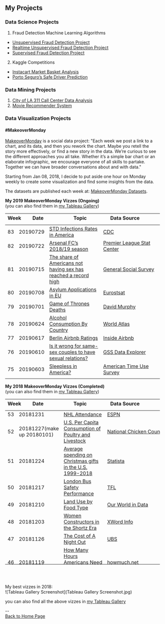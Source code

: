 <head>
 <!-- Global site tag (gtag.js) - Google Analytics -->
<script async src="https://www.googletagmanager.com/gtag/js?id=UA-112502179-1"></script>
<script>
  window.dataLayer = window.dataLayer || [];
  function gtag(){dataLayer.push(arguments);}
  gtag('js', new Date());

  gtag('config', 'UA-112502179-1');
</script>
</head>

## My Projects

### Data Science Projects
1. Fraud Detection Machine Learning Algorithms
 - [Unsupervised Fraud Detection Project](https://github.com/yudong-94/Unsupervised-Fraud-Detection-Algorithm)
 - [Realtime Unsupervised Fraud Detection Project](https://github.com/yudong-94/Realtime-Unsupervised-Fraud-Detection-Algorithm)
 - [Supervised Fraud Detection Project](https://github.com/yudong-94/Supervised-Fraud-Detection-Algorithm)
2. Kaggle Competitions
 - [Instacart Market Basket Analysis](https://github.com/yudong-94/Kaggle-Instacart-Market-Basket-Analysis)
 - [Porto Seguro’s Safe Driver Prediction](https://github.com/yudong-94/Kaggle-Safe-Driver-Prediction)


### Data Mining Projects
1. [City of LA 311 Call Center Data Analysis](https://github.com/yudong-94/City-of-LA-311-Call-Center-Data-Analysis)
2. [Movie Recommender System](https://github.com/yudong-94/My-Movie-Recommender)


### Data Visualization Projects


#### \#MakeoverMonday

[MakeoverMonday](http://www.makeovermonday.co.uk/) is a social data project:
"Each week we post a link to a chart, and its data, and then you rework the chart.
Maybe you retell the story more effectively, or find a new story in the data.
We’re curious to see the different approaches you all take. Whether it’s a simple bar chart or an elaborate infographic, we encourage everyone of all skills to partake.
Together we can have broader conversations about and with data."

Starting from Jan 08, 2018, I decide to put aside one hour on Monday weekly to create some visualization and find some insights from the data.

The datasets are published each week at: [MakeoverMonday Datasets](http://www.makeovermonday.co.uk/data/).  

**My 2019 MakeoverMonday Vizzes (Ongoing)**  
(you can also find them in [my Tableau Gallery](https://public.tableau.com/profile/yu.dong#!/))  


<table>
<thead style="display:block;width:100%;">
<tr style="display:block;">
<th align="left" width="3%">Week</th>
<th width="20%">Date</th>
<th width="40%">Topic</th>
<th align="left" width="37%">Data Source</th>
</tr>
</thead>
<tbody style="display:block;height:500px;overflow:auto;width:100%;">
<tr>
<td align="left">83</td>
<td>20190729</td>
<td><a href="https://yudong-94.github.io/personal-website/projects/data%20viz/MakeOverMonday20190729">STD Infections Rates in America</a></td>
<td align="left"><a href="https://wonder.cdc.gov/controller/datarequest/D128">CDC</a></td>
</tr>
<tr>
<td align="left">82</td>
<td>20190722</td>
<td><a href="https://yudong-94.github.io/personal-website/projects/data%20viz/MakeOverMonday20190722">Arsenal FC’s 2018/19 season</a></td>
<td align="left"><a href="https://www.premierleague.com/stats/top/players/goals">Premier League Stat Center</a></td>
</tr>
<tr>
<td align="left">81</td>
<td>20190715</td>
<td><a href="https://yudong-94.github.io/personal-website/projects/data%20viz/MakeOverMonday20190715">The share of Americans not having sex has reached a record high</a></td>
<td align="left"><a href="https://gssdataexplorer.norc.org/variables/5057/vshow">General Social Survey</a></td>
</tr>
<tr>
<td align="left">80</td>
<td>20190708</td>
<td><a href="https://yudong-94.github.io/personal-website/projects/data%20viz/MakeOverMonday20190708">Asylum Applications in EU</a></td>
<td align="left"><a href="http://appsso.eurostat.ec.europa.eu/nui/show.do?dataset=migr_asyappctza&lang=en">Eurostsat</a></td>
</tr>
<tr>
<td align="left">79</td>
<td>20190701</td>
<td><a href="https://yudong-94.github.io/personal-website/projects/data%20viz/MakeOverMonday20190701">Game of Thrones Deaths</a></td>
<td align="left"><a href="https://data.world/datasaurusrex/game-of-thones-deaths">David Murphy</a></td>
</tr>
<tr>
<td align="left">78</td>
<td>20190624</td>
<td><a href="https://yudong-94.github.io/personal-website/projects/data%20viz/MakeOverMonday20190624">Alcohol Consumption By Country</a></td>
<td align="left"><a href="https://www.worldatlas.com/articles/who-drinks-the-most-alcohol-consumption-by-country.html">World Atlas</a></td>
</tr>
<tr>
<td align="left">77</td>
<td>20190617</td>
<td><a href="https://yudong-94.github.io/personal-website/projects/data%20viz/MakeOverMonday20190617">Berlin Airbnb Ratings</a></td>
<td align="left"><a href="http://insideairbnb.com/get-the-data.html" rel="nofollow">Inside Airbnb</a></td>
</tr>
<tr>
<td align="left">76</td>
<td>20190610</td>
<td><a href="https://yudong-94.github.io/personal-website/projects/data%20viz/MakeOverMonday20190610">Is it wrong for same-sex couples to have sexual relations?</a></td>
<td align="left"><a href="https://gssdataexplorer.norc.org/trends/Gender%20&%20Marriage?measure=homosex" rel="nofollow">GSS Data Explorer</a></td>
</tr>
<tr>
<td align="left">75</td>
<td>20190603</td>
<td><a href="https://yudong-94.github.io/personal-website/projects/data%20viz/MakeOverMonday20190603">Sleepless in America?</a></td>
<td align="left"><a href="https://www.bls.gov/tus/database.htm" rel="nofollow">American Time Use Survey</a></td>
</tr>
<tr>
<td align="left">74</td>
<td>20190527</td>
<td><a href="https://yudong-94.github.io/personal-website/projects/data%20viz/MakeOverMonday20190527">CO2 emissions per capita</a></td>
<td align="left"><a href="http://api.worldbank.org/v2/en/indicator/EN.ATM.CO2E.PC?downloadformat=csv" rel="nofollow">World Bank</a></td>
</tr>
<tr>
<td align="left">73</td>
<td>20190520</td>
<td><a href="https://yudong-94.github.io/personal-website/projects/data%20viz/MakeOverMonday20190520">North American Bear Attacks</a></td>
<td align="left"><a href="https://en.wikipedia.org/wiki/List_of_fatal_bear_attacks_in_North_America" rel="nofollow">Wikipedia</a></td>
</tr>
<tr>
<td align="left">72</td>
<td>20190513</td>
<td><a href="https://yudong-94.github.io/personal-website/projects/data%20viz/MakeOverMonday20190513">Rhino Poaching in South Africa</a></td>
<td align="left"><a href="http://www.poachingfacts.com/poaching-statistics/rhino-poaching-statistics/" rel="nofollow">Department of Environmental Affairs</a></td>
</tr>
<tr>
<td align="left">71</td>
<td>20190506</td>
<td><a href="https://yudong-94.github.io/personal-website/projects/data%20viz/MakeOverMonday20190506">Major League Baseball Most Efficient Batters</a></td>
<td align="left"><a href="http://www.seanlahman.com/baseball-archive/statistics" rel="nofollow">Lahman’s Baseball Database</a></td>
</tr>
<tr>
<td align="left">70</td>
<td>20190429</td>
<td><a href="https://yudong-94.github.io/personal-website/projects/data%20viz/MakeOverMonday20190429">ISS Spacewalks</a></td>
<td align="left"><a href="https://www.nasa.gov/mission_pages/station/spacewalks/" rel="nofollow">NASA</a></td>
</tr>
<tr>
<td align="left">69</td>
<td>20190422</td>
<td><a href="https://yudong-94.github.io/personal-website/projects/data%20viz/MakeOverMonday20190422">Steph Curry’s Stadium Popcorn Rankings</a></td>
<td align="left"><a href="https://twitter.com/StephenCurry30" rel="nofollow">Stephen Curry</a></td>
</tr>
<tr>
<td align="left">68</td>
<td>20190415</td>
<td><a href="https://yudong-94.github.io/personal-website/projects/data%20viz/MakeOverMonday20190415">The words in ‘Info We Trust’</a></td>
<td align="left"><a href="https://infowetrust.com/inspire/" rel="nofollow">RJ Andrews (Author)</a></td>
</tr>
<tr>
<td align="left">67</td>
<td>20190408</td>
<td><a href="https://yudong-94.github.io/personal-website/projects/data%20viz/MakeOverMonday20190408">Ranking the States by Fiscal Condition</a></td>
<td align="left"><a href="https://www.mercatus.org/statefiscalrankings" rel="nofollow">Mercatus Center</a></td>
</tr>
<tr>
<td align="left">66</td>
<td>20190401</td>
<td><a href="https://yudong-94.github.io/personal-website/projects/data%20viz/MakeOverMonday20190401">Wastes on UK Beaches</a></td>
<td align="left"><a href="https://www.mcsuk.org/media/GBBC_2017_Report.pdf" rel="nofollow">Great British Beach Clean Report 2017</a></td>
</tr>
<tr>
<td align="left">65</td>
<td>20190325</td>
<td><a href="https://yudong-94.github.io/personal-website/projects/data%20viz/MakeOverMonday20190325">Consumer Spending by Generation</a></td>
<td align="left"><a href="https://finance.yahoo.com/news/chart-reveals-huge-difference-millennials-201133732.html" rel="nofollow">Bank of America Merrill Lynch</a></td>
</tr>
<tr>
<td align="left">64</td>
<td>20190318</td>
<td><a href="https://yudong-94.github.io/personal-website/projects/data%20viz/MakeOverMonday20190318">How do we really feel about women leaders?</a></td>
<td align="left"><a href="https://www2.kantar.com/l/208642/2018-11-23/823bj/208642/80069/The_Reykjavik_Index_for_Leadership_Report_DIGITAL.pdf" rel="nofollow">The Reykjavik Index for Leadership</a></td>
</tr>
<tr>
<td align="left">63</td>
<td>20190311</td>
<td><a href="https://yudong-94.github.io/personal-website/projects/data%20viz/MakeOverMonday20190311">Philadelphia Real Estate Transfers</a></td>
<td align="left"><a href="https://www.opendataphilly.org/" rel="nofollow">OpenDataPhilly</a></td>
</tr>
<tr>
<td align="left">62</td>
<td>20190304</td>
<td><a href="https://yudong-94.github.io/personal-website/projects/data%20viz/MakeOverMonday20190304">World Development Indicators – Health and Equality</a></td>
<td align="left"><a href="https://datacatalog.worldbank.org/dataset/world-development-indicators" rel="nofollow">World Bank</a></td>
</tr>
<tr>
<td align="left">61</td>
<td>20190225</td>
<td><a href="https://yudong-94.github.io/personal-website/projects/data%20viz/MakeOverMonday20190225">Economic value of the bicycle industry</a></td>
<td align="left"><a href="http://www.sqw.co.uk/" rel="nofollow">SQW</a></td>
</tr>
<tr>
<td align="left">60</td>
<td>20190218</td>
<td><a href="https://yudong-94.github.io/personal-website/projects/data%20viz/MakeOverMonday20190218">Which States Produce the Most Wind Energy</a></td>
<td align="left"><a href="https://www.chooseenergy.com/news/article/best-worst-ranked-states-wind-power/" rel="nofollow">American Wind Energy Association via Choose Engery</a></td>
</tr>
<tr>
<td align="left">59</td>
<td>20190211</td>
<td><a href="https://yudong-94.github.io/personal-website/projects/data%20viz/MakeOverMonday20190211">Trump’s “Executive Time”</a></td>
<td align="left"><a href="https://www.axios.com/donald-trump-private-schedules-leak-executive-time-34e67fbb-3af6-48df-aefb-52e02c334255.html" rel="nofollow">Axios</a></td>
</tr>
<tr>
<td align="left">58</td>
<td>20190204</td>
<td><a href="https://yudong-94.github.io/personal-website/projects/data%20viz/MakeOverMonday20190204">How Chinese New Year Compares With Thanksgiving</a></td>
<td align="left"><a href="https://www.statista.com/chart/3246/how-chinese-new-year-compares-with-thanksgiving/" rel="nofollow">Bloomberg via Statista</a></td>
</tr>
<tr>
<td align="left">57</td>
<td>20190128</td>
<td><a href="https://yudong-94.github.io/personal-website/projects/data%20viz/MakeOverMonday20190128">Digital Economy and Society Index (DESI)</a></td>
<td align="left"><a href="https://digital-agenda-data.eu/charts/desi-components" rel="nofollow">European Commission</a></td>
</tr>
<tr>
<td align="left">56</td>
<td>20190121</td>
<td><a href="https://yudong-94.github.io/personal-website/projects/data%20viz/MakeOverMonday20190121">Energy Use at 10 Downing Street</a></td>
<td align="left"><a href="https://platform.carbonculture.net/apps/studydata/data-download?year=2018&id=9&subject=places" rel="nofollow">CarbonCulture</a></td>
</tr>
<tr>
<td align="left">55</td>
<td>20190114</td>
<td><a href="https://yudong-94.github.io/personal-website/projects/data%20viz/MakeOverMonday20190114">How many people earned the Federal minimum wage or less in each State?</a></td>
<td align="left"><a href="https://www.bls.gov/opub/reports/minimum-wage/2017/home.htm" rel="nofollow">Bureau of Labor Statistics</a></td>
</tr>
<tr>
<td align="left">54</td>
<td>20190107</td>
<td><a href="https://yudong-94.github.io/personal-website/projects/data%20viz/MakeOverMonday20190107">Press Freedom’s Dark Horizon</a></td>
<td align="left"><a href="https://freedomhouse.org/sites/default/files/FOTP1980-FOTP2017_Public-Data.xlsx" rel="nofollow">Freedomhouse.org</a></td>
</tr>
</tbody>
</table>

**My 2018 MakeoverMonday Vizzes (Completed)**  
(you can also find them in [my Tableau Gallery](https://public.tableau.com/profile/yu.dong#!/))  

<table>
<thead style="display:block;width:100%;">
<tr style="display:block;">
<th align="left" width="3%">Week</th>
<th width="20%">Date</th>
<th width="40%">Topic</th>
<th align="left" width="37%">Data Source</th>
</tr>
</thead>
<tbody style="display:block;height:500px;overflow:auto;width:100%;">
<tr>
<td align="left">53</td>
<td>20181231</td>
<td><a href="https://yudong-94.github.io/personal-website/projects/data%20viz/MakeOverMonday20181231">NHL Attendance</a></td>
<td align="left"><a href="http://www.espn.com/nhl/attendance/_/year/2018" rel="nofollow">ESPN</a></td>
</tr>
<tr>
<td align="left">52</td>
<td>20181227(make up 20180101)</td>
<td><a href="https://yudong-94.github.io/personal-website/projects/data%20viz/MakeOverMonday20181227">U.S. Per Capita Consumption of Poultry and Livestock</a></td>
<td align="left"><a href="http://www.nationalchickencouncil.org/about-the-industry/statistics/per-capita-consumption-of-poultry-and-livestock-1965-to-estimated-2012-in-pounds/" rel="nofollow">National Chicken Council</a></td>
</tr>
<tr>
<td align="left">51</td>
<td>20181224</td>
<td><a href="https://yudong-94.github.io/personal-website/projects/data%20viz/MakeOverMonday20181224">Average spending on Christmas gifts in the U.S. 1999-2018</a></td>
<td align="left"><a href="https://www.statista.com/statistics/246963/christmas-spending-in-the-us-during-november/" rel="nofollow">Statista</a></td>
</tr>
<tr>
<td align="left">50</td>
<td>20181217</td>
<td><a href="https://yudong-94.github.io/personal-website/projects/data%20viz/MakeOverMonday20181217">London Bus Safety Performance</a></td>
<td align="left"><a href="https://tfl.gov.uk/corporate/publications-and-reports/bus-safety-data" rel="nofollow">TFL</a></td>
</tr>
<tr>
<td align="left">49</td>
<td>20181210</td>
<td><a href="https://yudong-94.github.io/personal-website/projects/data%20viz/MakeOverMonday20181210">Land Use by Food Type</a></td>
<td align="left"><a href="https://ourworldindata.org/grapher/land-use-per-gram-of-protein-by-food-type" rel="nofollow">Our World in Data</a></td>
</tr>
<tr>
<td align="left">48</td>
<td>20181203</td>
<td><a href="https://yudong-94.github.io/personal-website/projects/data%20viz/MakeOverMonday20181203">Women Constructors in the Shortz Era</a></td>
<td align="left"><a href="https://www.xwordinfo.com/" rel="nofollow">XWord Info</a></td>
</tr>
<tr>
<td align="left">47</td>
<td>20181126</td>
<td><a href="https://yudong-94.github.io/personal-website/projects/data%20viz/MakeOverMonday20181126">The Cost of A Night Out</a></td>
<td align="left"><a href="https://www.ubs.com/microsites/prices-earnings/en/stories/7-dinner-in-paris-party-in-miami-the-cheapest-and-priciest-cities-for-a-night-out/" rel="nofollow">UBS</a></td>
</tr>
<tr>
<td align="left">46</td>
<td>20181119</td>
<td><a href="https://yudong-94.github.io/personal-website/projects/data%20viz/MakeOverMonday20181119">How Many Hours Americans Need to Work to Pay Their Mortgage</a></td>
<td align="left"><a href="https://howmuch.net/sources/hours-work-afford-home" rel="nofollow">howmuch.net</a></td>
</tr>
<tr>
<td align="left">45</td>
<td>20181112</td>
<td><a href="https://yudong-94.github.io/personal-website/projects/data%20viz/MakeOverMonday20181112">Diversity in Tech</a></td>
<td align="left"><a href="https://docs.google.com/spreadsheets/d/1e5jevLJTK9Aayob2msk4Ss9qIMCqfris4m_m0kXO-7s/edit#gid=65558231" rel="nofollow">Company and Press Reports</a></td>
</tr>
<tr>
<td align="left">44</td>
<td>20181105</td>
<td><a href="https://yudong-94.github.io/personal-website/projects/data%20viz/MakeOverMonday20181105">US Population Projection by Age Group 2016-2060</a></td>
<td align="left"><a href="https://www.census.gov/data/datasets/2017/demo/popproj/2017-popproj.html" rel="nofollow">United States Census Bureau</a></td>
</tr>
<tr>
<td align="left">43</td>
<td>20181029</td>
<td><a href="https://yudong-94.github.io/personal-website/projects/data%20viz/MakeOverMonday20181029">Washing Hands After Going to the Toilet</a></td>
<td align="left"><a href="https://d25d2506sfb94s.cloudfront.net/cumulus_uploads/document/yifb4ww12p/YouGov%20washing%20hands.pdf" rel="nofollow">YouGov</a></td>
</tr>
<tr>
<td align="left">42</td>
<td>20181022</td>
<td><a href="https://yudong-94.github.io/personal-website/projects/data%20viz/MakeOverMonday20181022">Beer Cost at Every MLB Stadium</a></td>
<td align="left"><a href="https://www.teammarketing.com/" rel="nofollow">Team Marketing Report</a></td>
</tr>
<tr>
<td align="left">41</td>
<td>20181015</td>
<td><a href="https://yudong-94.github.io/personal-website/projects/data%20viz/MakeOverMonday20181015">Total Number of Women the House of Representatives: 1917-2018</a></td>
<td align="left"><a href="https://fas.org/sgp/crs/misc/RL30261.pdf" rel="nofollow">Congressional Research Service</a></td>
</tr>
<tr>
<td align="left">40</td>
<td>20181008</td>
<td><a href="https://yudong-94.github.io/personal-website/projects/data%20viz/MakeOverMonday20181008">5-Year Cancer Survival Rates in US</a></td>
<td align="left"><a href="https://ourworldindata.org/cancer#are-death-rates-from-cancer-rising" rel="nofollow">Our World in Data</a></td>
</tr>
<tr>
<td align="left">39</td>
<td>20181001</td>
<td><a href="https://yudong-94.github.io/personal-website/projects/data%20viz/MakeOverMonday20181001">Avocado Prices</a></td>
<td align="left"><a href="http://www.hassavocadoboard.com/retail/volume-and-price-data" rel="nofollow">Hass Avocado Board</a></td>
</tr>
<tr>
<td align="left">38</td>
<td>20180924</td>
<td><a href="https://yudong-94.github.io/personal-website/projects/data%20viz/MakeOverMonday20180924">Visualzing Equality</a></td>
<td align="left"><a href="http://data.em2030.org/wp-content/uploads/2018/09/EM2030-2018-Global-Report.pdf" rel="nofollow">EM 2030</a></td>
</tr>
<tr>
<td align="left">37</td>
<td>20180917</td>
<td><a href="https://yudong-94.github.io/personal-website/projects/data%20viz/MakeOverMonday20180917">Train Versus Plane in Europe</a></td>
<td align="left"><a href="https://github.com/dw-data/travel-cost">DW Data</a></td>
</tr>
<tr>
<td align="left">36</td>
<td>20180910</td>
<td><a href="https://yudong-94.github.io/personal-website/projects/data%20viz/MakeOverMonday20180910">Paying the President</a></td>
<td align="left"><a href="https://www.propublica.org/datastore/dataset/spending-at-trump-properties" rel="nofollow">ProPublica</a></td>
</tr>
<tr>
<td align="left">35</td>
<td>20180903</td>
<td><a href="https://yudong-94.github.io/personal-website/projects/data%20viz/MakeOverMonday20180903">Nike Factory Locations</a></td>
<td align="left"><a href="http://manufacturingmap.nikeinc.com/" rel="nofollow">Nike Inc.</a></td>
</tr>
<tr>
<td align="left">34</td>
<td>20180827</td>
<td><a href="https://yudong-94.github.io/personal-website/projects/data%20viz/MakeOverMonday20180827">Wearable Devices</a></td>
<td align="left"><a href="https://www.crowdflower.com/data-for-everyone/" rel="nofollow">Figure Eight</a></td>
</tr>
<tr>
<td align="left">33</td>
<td>20180820</td>
<td><a href="https://yudong-94.github.io/personal-website/projects/data%20viz/MakeOverMonday20180820">ACLED: Visualizing Conflict</a></td>
<td align="left"><a href="https://www.acleddata.com/data/" rel="nofollow">ACLED</a></td>
</tr>
<tr>
<td align="left">32</td>
<td>20180813</td>
<td><a href="https://yudong-94.github.io/personal-website/projects/data%20viz/MakeOverMonday20180813">Anthony Bourdain’s Travels</a></td>
<td align="left"><a href="https://twitter.com/christinezhang" rel="nofollow">@ChristineZhang</a></td>
</tr>
<tr>
<td align="left">31</td>
<td>20180806</td>
<td><a href="https://yudong-94.github.io/personal-website/projects/data%20viz/MakeOverMonday20180806">How Much Your Country Spends on Research &amp; Development</a></td>
<td align="left"><a href="http://data.uis.unesco.org/Index.aspx?DataSetCode=SCN_DS" rel="nofollow">UNESCO Institute for Statistics</a></td>
</tr>
<tr>
<td align="left">30</td>
<td>20180730</td>
<td><a href="https://yudong-94.github.io/personal-website/projects/data%20viz/MakeOverMonday20180730">Big Mac Index</a></td>
<td align="left"><a href="https://github.com/TheEconomist/big-mac-data/tree/master/output-data">The Economist</a></td>
</tr>
<tr>
<td align="left">29</td>
<td>20180723</td>
<td><a href="https://yudong-94.github.io/personal-website/projects/data%20viz/MakeOverMonday20180723">OECD Parental Leave System</a></td>
<td align="left"><a href="https://www.oecd.org/els/soc/PF2_1_Parental_leave_systems.pdf" rel="nofollow">OECD</a></td>
</tr>
<tr>
<td align="left">28</td>
<td>20180716</td>
<td><a href="https://yudong-94.github.io/personal-website/projects/data%20viz/MakeOverMonday20180716">Historical NBA Team Spending Against the Cap</a></td>
<td align="left"><a href="http://www.celticshub.com/2017/12/07/nba-player-salaries-1991-2017/" rel="nofollow">CeltsHub</a></td>
</tr>
<tr>
<td align="left">27</td>
<td>20180709</td>
<td><a href="https://yudong-94.github.io/personal-website/projects/data%20viz/MakeOverMonday20180709">Volcano Eruptions</a></td>
<td align="left"><a href="https://volcano.si.edu/list_volcano_holocene.cfm" rel="nofollow">Global Volcanism Program</a></td>
</tr>
<tr>
<td align="left">26</td>
<td>20180702</td>
<td><a href="https://yudong-94.github.io/personal-website/projects/data%20viz/MakeOverMonday20180702">Rat Sightings in NYC</a></td>
<td align="left"><a href="https://nycopendata.socrata.com/Social-Services/Rat-Sightings/3q43-55fe/data" rel="nofollow">NYC Open Data</a></td>
</tr>
<tr>
<td align="left">25</td>
<td>20180625</td>
<td><a href="https://yudong-94.github.io/personal-website/projects/data%20viz/MakeOverMonday20180625">London Cycle Hire Usage</a></td>
<td align="left"><a href="http://cycling.data.tfl.gov.uk/" rel="nofollow">Transport for London</a></td>
</tr>
<tr>
<td align="left">24</td>
<td>20180618</td>
<td><a href="https://yudong-94.github.io/personal-website/projects/data%20viz/MakeOverMonday20180618">U.S. Influenza Surveillance Report</a></td>
<td align="left"><a href="https://gis.cdc.gov/grasp/fluview/fluportaldashboard.html" rel="nofollow">CDC</a></td>
</tr>
<tr>
<td align="left">23</td>
<td>20180611</td>
<td><a href="https://yudong-94.github.io/personal-website/projects/data%20viz/MakeOverMonday20180611">Tourism Density Index</a></td>
<td align="left"><a href="https://intrepidgroup.bynder.com/transfer/bdd0abcac448329ed4c9057327b6ca660742e4b5ea16f18bd5a343b2c6d0d0c8" rel="nofollow">Intrepid Travel</a></td>
</tr>
<tr>
<td align="left">22</td>
<td>20180604</td>
<td><a href="https://yudong-94.github.io/personal-website/projects/data%20viz/MakeOverMonday20180604">UK Gender Gap</a></td>
<td align="left"><a href="https://www.gov.uk/report-gender-pay-gap-data" rel="nofollow">GOV.UK</a></td>
</tr>
<tr>
<td align="left">21</td>
<td>20180528</td>
<td><a href="https://yudong-94.github.io/personal-website/projects/data%20viz/MakeOverMonday20180528">The World’s Most Expensive Prime Property</a></td>
<td align="left"><a href="https://www.weforum.org/agenda/2018/04/chart-of-the-day-the-worlds-most-expensive-prime-property" rel="nofollow">WeForum</a></td>
</tr>
<tr>
<td align="left">20</td>
<td>20180521</td>
<td><a href="https://yudong-94.github.io/personal-website/projects/data%20viz/MakeOverMonday20180521">Premier League Rank Prediction Vesus Reality</a></td>
<td align="left"><a href="https://amp.theguardian.com/football/2018/may/15/premier-league-2017-18-season-predictions-versus-reality" rel="nofollow">The Guardian</a></td>
</tr>
<tr>
<td align="left">19</td>
<td>20180514</td>
<td><a href="https://yudong-94.github.io/personal-website/projects/data%20viz/MakeOverMonday20180514">Traffic Jam in Europe</a></td>
<td align="left"><a href="http://www.euronews.com/2018/02/07/which-european-commuters-spend-the-most-time-in-traffic-jams-" rel="nofollow">Euronews</a></td>
</tr>
<tr>
<td align="left">18</td>
<td>20180507</td>
<td><a href="https://yudong-94.github.io/personal-website/projects/data%20viz/MakeOverMonday20180507">Toughest Sport by Skill</a></td>
<td align="left"><a href="http://www.espn.com/espn/page2/sportSkills" rel="nofollow">ESPN</a></td>
</tr>
<tr>
<td align="left">17</td>
<td>20180430</td>
<td><a href="https://yudong-94.github.io/personal-website/projects/data%20viz/MakeOverMonday20180430">Bee Colony Loss in the US</a></td>
<td align="left"><a href="https://bip2.beeinformed.org/loss-map/" rel="nofollow">BeeInformed</a></td>
</tr>
<tr>
<td align="left">16</td>
<td>20180423</td>
<td><a href="https://yudong-94.github.io/personal-website/projects/data%20viz/MakeOverMonday20180423">Ecological Footprint per Capita</a></td>
<td align="left"><a href="https://data.world/footprint/nfa-2018-edition" rel="nofollow">Global Footprint Network</a></td>
</tr>
<tr>
<td align="left">15</td>
<td>20180416</td>
<td><a href="https://yudong-94.github.io/personal-website/projects/data%20viz/MakeOverMonday20180416">Zambia Southern Province Confirmed Malaria Cases</a></td>
<td align="left">Simulated data from <a href="http://visualizenomalaria.org" rel="nofollow">http://visualizenomalaria.org</a>, contact <a href="mailto:jdrummey@path.org">jdrummey@path.org</a> for data question</td>
</tr>
<tr>
<td align="left">14</td>
<td>20180409</td>
<td><a href="https://yudong-94.github.io/personal-website/projects/data%20viz/MakeOverMonday20180409">Arctic Sea Ice Extent</a></td>
<td align="left"><a href="https://nsidc.org/" rel="nofollow">National Snow &amp; Ice Data Center</a></td>
</tr>
<tr>
<td align="left">13</td>
<td>20180402</td>
<td><a href="https://yudong-94.github.io/personal-website/projects/data%20viz/MakeOverMonday20180402">World Wine Production</a></td>
<td align="left"><a href="http://www.oiv.int/public/medias/5287/oiv-noteconjmars2017-en.pdf" rel="nofollow">International Organisation of Vine and Wine</a></td>
</tr>
<tr>
<td align="left">12</td>
<td>20180326</td>
<td><a href="https://yudong-94.github.io/personal-website/projects/data%20viz/MakeOverMonday20180326">Top 10 Popular Chocolate Bar Brands in the UK</a></td>
<td align="left"><a href="https://www.cda.eu/" rel="nofollow">CDA</a></td>
</tr>
<tr>
<td align="left">11</td>
<td>20180319</td>
<td><a href="https://yudong-94.github.io/personal-website/projects/data%20viz/MakeOverMonday20180319">UK Pet Population</a></td>
<td align="left"><a href="https://www.pfma.org.uk/pet-population-2017" rel="nofollow">Pet Food Manufacturer’s Association</a></td>
</tr>
<tr>
<td align="left">10</td>
<td>20180312</td>
<td><a href="https://yudong-94.github.io/personal-website/projects/data%20viz/MakeOverMonday20180312">Growth in Irish Whiskey Sales</a></td>
<td align="left">
<a href="https://twitter.com/Bordbia" rel="nofollow">Board Bia</a> via <a href="https://twitter.com/TheIWSR" rel="nofollow">The IWSR</a>
</td>
</tr>
<tr>
<td align="left">9</td>
<td>20180305</td>
<td><a href="https://yudong-94.github.io/personal-website/projects/data%20viz/MakeOverMonday20180305">Survey on Gender Equality Measurements Awareness of Policymakers in Five Countries</a></td>
<td align="left"><a href="http://www.equalmeasures2030.org/products/policymaker-report/" rel="nofollow">Equal Measures 2030</a></td>
</tr>
<tr>
<td align="left">8</td>
<td>20180226</td>
<td><a href="https://yudong-94.github.io/personal-website/projects/data%20viz/MakeOverMonday20180226">World Economic Freedom</a></td>
<td align="left"><a href="https://www.fraserinstitute.org/economic-freedom/dataset" rel="nofollow">Fraser Institute</a></td>
</tr>
<tr>
<td align="left">7</td>
<td>20180219</td>
<td><a href="https://yudong-94.github.io/personal-website/projects/data%20viz/MakeOverMonday20180219">World Drugs and Medicine Trade</a></td>
<td align="left"><a href="http://www.trademap.org/Country_SelProduct_TS.aspx" rel="nofollow">TradeMap.org</a></td>
</tr>
<tr>
<td align="left">6</td>
<td>0180212</td>
<td><a href="https://yudong-94.github.io/personal-website/projects/data%20viz/MakeOverMonday20180212">The Winter Olympics</a></td>
<td align="left"><a href="http://sports-reference.com/" rel="nofollow">Sports-Reference.com</a></td>
</tr>
<tr>
<td align="left">5</td>
<td>20180205</td>
<td><a href="https://yudong-94.github.io/personal-website/projects/data%20viz/MakeOverMonday20180205">US Baseball Players Ethnicity</a></td>
<td align="left"><a href="http://sabr.org/" rel="nofollow">SABR.org</a></td>
</tr>
<tr>
<td align="left">4</td>
<td>20180129</td>
<td><a href="https://yudong-94.github.io/personal-website/projects/data%20viz/MakeOverMonday20180129">Most Profitable Companies</a></td>
<td align="left"><a href="https://www.titlemax.com/" rel="nofollow">TitleMax</a></td>
</tr>
<tr>
<td align="left">3</td>
<td>20180122</td>
<td><a href="https://yudong-94.github.io/personal-website/projects/data%20viz/MakeOverMonday20180122">Movement of Turkey Vultures in North and South America</a></td>
<td align="left"><a href="http://movebank.org/" rel="nofollow">Movebank.org</a></td>
</tr>
<tr>
<td align="left">2</td>
<td>20180115</td>
<td><a href="https://yudong-94.github.io/personal-website/projects/data%20viz/MakeOverMonday20180115">U.S. Household Income Distribution by State</a></td>
<td align="left"><a href="https://factfinder.census.gov/faces/nav/jsf/pages/index.xhtml" rel="nofollow">US Census Bureau</a></td>
</tr>
<tr>
<td align="left" width="5%">1</td>
<td width="15%">20180108</td>
<td width="45%"><a href="https://yudong-94.github.io/personal-website/projects/dataviz/MakeOverMonday20180108">Across the globe, personality is rated as more important than looks</a></td>
<td align="left" width="35%"><a href="https://d25d2506sfb94s.cloudfront.net/cumulus_uploads/document/ucgs0hwj7h/YouGov%20global%20partner%20preferences.pdf" rel="nofollow">YouGov</a></td>
</tr>
</tbody>
</table>

<br>
<br>

My best vizzes in 2018:  
![Tableau Gallery Screenshot](Tableau Gallery Screenshot.jpg)  

you can also find all the above vizzes in [my Tableau Gallery](https://public.tableau.com/profile/yu.dong#!/)  

--  
<a href="https://yudong-94.github.io/personal-website/" title="Back to Home Page">Back to Home Page</a>
